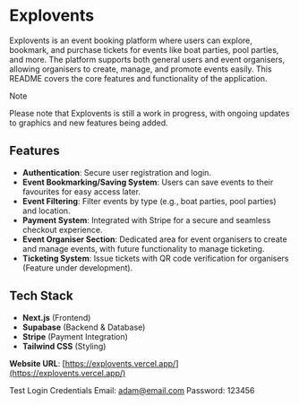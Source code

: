 # **Explovents**
Explovents is an event booking platform where users can explore, bookmark, and purchase tickets for events like boat parties, pool parties, and more. The platform supports both general users and event organisers, allowing organisers to create, manage, and promote events easily. This README covers the core features and functionality of the application.

> [!NOTE]
> Please note that Explovents is still a work in progress, with ongoing updates to graphics and new features being added.

## **Features**
-  **Authentication**: Secure user registration and login.
-  **Event Bookmarking/Saving System**: Users can save events to their favourites for easy access later.
-  **Event Filtering**: Filter events by type (e.g., boat parties, pool parties) and location.
-  **Payment System**: Integrated with Stripe for a secure and seamless checkout experience.
-  **Event Organiser Section**: Dedicated area for event organisers to create and manage events, with future functionality to manage ticketing.
-  **Ticketing System**: Issue tickets with QR code verification for organisers (Feature under development).

## **Tech Stack**
-  **Next.js** (Frontend)
-  **Supabase** (Backend & Database)
-  **Stripe** (Payment Integration)
-  **Tailwind CSS** (Styling)

**Website URL**: [https://explovents.vercel.app/](https://explovents.vercel.app/) 

Test Login Credentials
Email: adam@email.com
Password: 123456
